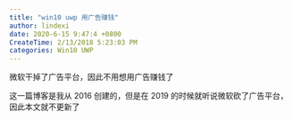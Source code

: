 ```yaml
---
title: "win10 uwp 用广告赚钱"
author: lindexi
date: 2020-6-15 9:47:4 +0800
CreateTime: 2/13/2018 5:23:03 PM
categories: Win10 UWP
---
```


微软干掉了广告平台，因此不用想用广告赚钱了

<!--more-->


<!-- CreateTime:2/13/2018 5:23:03 PM -->

<!-- csdn -->

这一篇博客是我从 2016 创建的，但是在 2019 的时候就听说微软砍了广告平台，因此本文就不更新了
